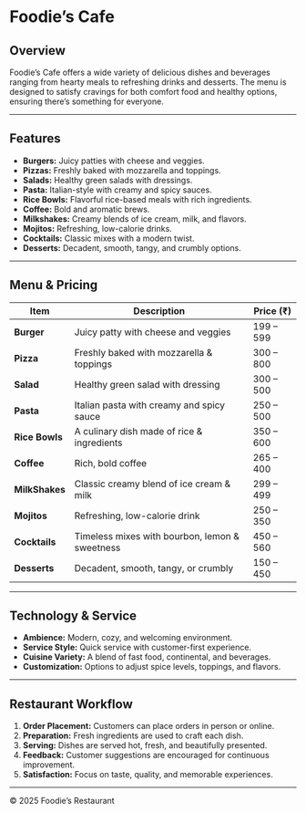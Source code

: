 # Foodie’s Cafe

## Overview

Foodie’s Cafe offers a wide variety of delicious dishes and beverages ranging from hearty meals to refreshing drinks and desserts. The menu is designed to satisfy cravings for both comfort food and healthy options, ensuring there’s something for everyone.

---

## Features

- **Burgers:** Juicy patties with cheese and veggies.  
- **Pizzas:** Freshly baked with mozzarella and toppings.  
- **Salads:** Healthy green salads with dressings.  
- **Pasta:** Italian-style with creamy and spicy sauces.  
- **Rice Bowls:** Flavorful rice-based meals with rich ingredients.  
- **Coffee:** Bold and aromatic brews.  
- **Milkshakes:** Creamy blends of ice cream, milk, and flavors.  
- **Mojitos:** Refreshing, low-calorie drinks.  
- **Cocktails:** Classic mixes with a modern twist.  
- **Desserts:** Decadent, smooth, tangy, and crumbly options.

---

## Menu & Pricing

| Item        | Description                                        | Price (₹)   |
|-------------|----------------------------------------------------|-------------|
| **Burger**  | Juicy patty with cheese and veggies                | 199 – 599   |
| **Pizza**   | Freshly baked with mozzarella & toppings           | 300 – 800   |
| **Salad**   | Healthy green salad with dressing                  | 300 – 500   |
| **Pasta**   | Italian pasta with creamy and spicy sauce          | 250 – 500   |
| **Rice Bowls** | A culinary dish made of rice & ingredients      | 350 – 600   |
| **Coffee**  | Rich, bold coffee                                  | 265 – 400   |
| **MilkShakes** | Classic creamy blend of ice cream & milk        | 299 – 499   |
| **Mojitos** | Refreshing, low-calorie drink                      | 250 – 350   |
| **Cocktails** | Timeless mixes with bourbon, lemon & sweetness   | 450 – 560   |
| **Desserts** | Decadent, smooth, tangy, or crumbly               | 150 – 450   |

---

## Technology & Service

- **Ambience:** Modern, cozy, and welcoming environment.  
- **Service Style:** Quick service with customer-first experience.  
- **Cuisine Variety:** A blend of fast food, continental, and beverages.  
- **Customization:** Options to adjust spice levels, toppings, and flavors.  

---

## Restaurant Workflow

1. **Order Placement:** Customers can place orders in person or online.  
2. **Preparation:** Fresh ingredients are used to craft each dish.  
3. **Serving:** Dishes are served hot, fresh, and beautifully presented.  
4. **Feedback:** Customer suggestions are encouraged for continuous improvement.  
5. **Satisfaction:** Focus on taste, quality, and memorable experiences.  

---

© 2025 Foodie’s Restaurant
